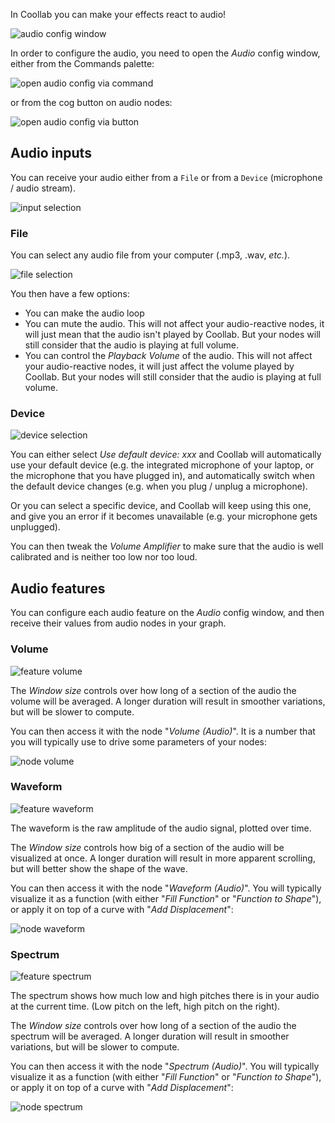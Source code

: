 
In Coollab you can make your effects react to audio!

![audio config window](./img/Audio/audio_config_window.png)

In order to configure the audio, you need to open the <span class="icon-music"></span> *Audio* config window, either from the <span class="icon-rocket"></span> Commands palette:

![open audio config via command](./img/Audio/open_audio_config_command.png)

or from the <span class="icon-cog"></span> cog button on audio nodes:

![open audio config via button](./img/Audio/open_audio_config_button.png)

## Audio inputs

You can receive your audio either from a <span class="icon-file-music"></span> `File` or from a <span class="icon-mic"></span> `Device` (microphone / audio stream).

![input selection](img/Audio/input_selection.png)

### File

You can select any audio file from your computer (.mp3, .wav, *etc.*).

![file selection](img/Audio/file_selection.png)

You then have a few options:
- <span class="icon-loop"></span> You can make the audio loop
- <span class="icon-volume-medium"></span> You can mute the audio. This will not affect your audio-reactive nodes, it will just mean that the audio isn't played by Coollab. But your nodes will still consider that the audio is playing at full volume.
- You can control the *Playback Volume* of the audio. This will not affect your audio-reactive nodes, it will just affect the volume played by Coollab. But your nodes will still consider that the audio is playing at full volume.

### Device

![device selection](img/Audio/device_selection.png)

You can either select *Use default device: xxx* and Coollab will automatically use your default device (e.g. the integrated microphone of your laptop, or the microphone that you have plugged in), and automatically switch when the default device changes (e.g. when you plug / unplug a microphone).

Or you can select a specific device, and Coollab will keep using this one, and give you an error if it becomes unavailable (e.g. your microphone gets unplugged).

You can then tweak the *Volume Amplifier* to make sure that the audio is well calibrated and is neither too low nor too loud.

## Audio features

You can configure each audio feature on the <span class="icon-music"></span> *Audio* config window, and then receive their values from audio nodes in your graph.

### Volume

![feature volume](img/Audio/feature_volume.png)

The *Window size* controls over how long of a section of the audio the volume will be averaged. A longer duration will result in smoother variations, but will be slower to compute.

You can then access it with the node "*Volume (Audio)*". It is a number that you will typically use to drive some parameters of your nodes:

![node volume](img/Audio/node_volume.png)

### Waveform

![feature waveform](img/Audio/feature_waveform.png)

The waveform is the raw amplitude of the audio signal, plotted over time.

The *Window size* controls how big of a section of the audio will be visualized at once. A longer duration will result in more apparent scrolling, but will better show the shape of the wave.

You can then access it with the node "*Waveform (Audio)*". You will typically visualize it as a function (with either "*Fill Function*" or "*Function to Shape*"), or apply it on top of a curve with "*Add Displacement*":

![node waveform](img/Audio/node_waveform.png)

### Spectrum

![feature spectrum](img/Audio/feature_spectrum.png)

The spectrum shows how much low and high pitches there is in your audio at the current time. (Low pitch on the left, high pitch on the right).

The *Window size* controls over how long of a section of the audio the spectrum will be averaged. A longer duration will result in smoother variations, but will be slower to compute.

You can then access it with the node "*Spectrum (Audio)*". You will typically visualize it as a function (with either "*Fill Function*" or "*Function to Shape*"), or apply it on top of a curve with "*Add Displacement*":

![node spectrum](img/Audio/node_spectrum.png)